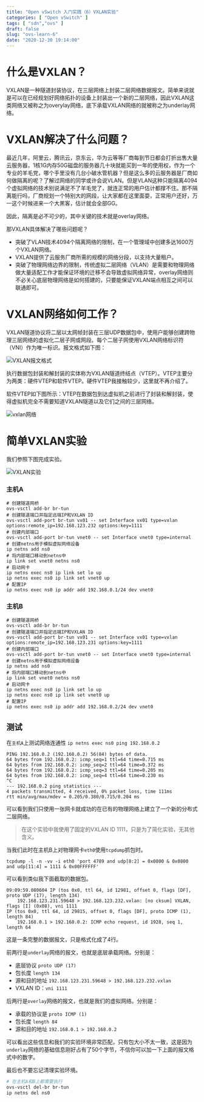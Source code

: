 ```yaml
---
title: "Open vSwitch 入门实践（6）VXLAN实验"
categories: [ "Open vSwitch" ]
tags: [ "sdn","ovs" ]
draft: false
slug: "ovs-learn-6"
date: "2020-12-30 19:14:00"
---
```


# 什么是VXLAN？

VXLAN是一种隧道封装协议，在三层网络上封装二层网络数据报文。简单来说就是可以在已经规划好网络拓扑的设备上封装出一个新的二层网络，因此VXLAN这类网络又被称之为overylay网络，底下承载VXLAN网络的就被称之为underlay网络。

# VXLAN解决了什么问题？

最近几年，阿里云，腾讯云，京东云，华为云等等厂商每到节日都会打折出售大量云服务器，1核1G内存50G磁盘的服务器几十块就能买到一年的使用权，作为一个专业的羊毛党，哪个手里没有几台小破水管机器？但是这么多的云服务器是厂商如何做隔离的呢？了解过网络的同学或许会说VLAN。但是VLAN这种只能隔离4094个虚拟网络的技术别说满足不了羊毛党了，就连正常的用户估计都撑不住。那不隔离能行吗，厂商规划一个特别大的网段，让大家都在这里面耍，正常用户还好，万一这个时候进来一个大黑客，估计就会全部GG。

因此，隔离是必不可少的，其中关键的技术就是overlay网络。

那VXLAN具体解决了哪些问题呢？

- 突破了VLAN技术4094个隔离网络的限制，在一个管理域中创建多达1600万个VXLAN网络。
- VXLAN提供了云服务厂商所需的规模的网络分段，以支持大量租户。
- 突破了物理网络边界的限制，传统虚拟二层网络（VLAN）是需要和物理网络做大量适配工作才能保证环境的迁移不会导致虚拟网络异常，overlay网络则不必关心底层物理网络是如何搭建的，只要能保证VXLAN端点相互之间可以联通即可。

# VXLAN网络如何工作？

VXLAN隧道协议将二层以太网帧封装在三层UDP数据包中，使用户能够创建跨物理三层网络的虚拟化二层子网或网段。每个二层子网使用VXLAN网络标识符（VNI）作为唯一标识。报文格式如下图：

![VXLAN报文格式](https://oss.typesafe.cn/vxlan_packet_header.png)

执行数据包封装和解封装的实体称为VXLAN隧道终结点（VTEP）。VTEP主要分为两类：硬件VTEP和软件VTEP。硬件VTEP我接触较少，这里就不再介绍了。

软件VTEP如下图所示：VTEP在数据包到达虚拟机之前进行了封装和解封装，使得虚拟机完全不需要知道VXLAN隧道以及它们之间的三层网络。


![vxlan网络](https://oss.typesafe.cn/vxlan01.png)

# 简单VXLAN实验

我们参照下图完成实验。

![VXLAN实验](https://oss.typesafe.cn/vxlan_topo.png)

### 主机A
```
# 创建隧道网桥
ovs-vsctl add-br br-tun
# 创建隧道端口并指定远端IP和VXLAN ID
ovs-vsctl add-port br-tun vx01 -- set Interface vx01 type=vxlan options:remote_ip=192.168.123.232 options:key=1111
# 创建内部端口
ovs-vsctl add-port br-tun vnet0 -- set Interface vnet0 type=internal
# 创建netns用于模拟虚拟网络设备
ip netns add ns0
# 将内部端口移动到netns中
ip link set vnet0 netns ns0
# 启动网卡
ip netns exec ns0 ip link set lo up
ip netns exec ns0 ip link set vnet0 up
# 配置IP
ip netns exec ns0 ip addr add 192.168.0.1/24 dev vnet0
```

### 主机B
```
# 创建隧道网桥
ovs-vsctl add-br br-tun
# 创建隧道端口并指定远端IP和VXLAN ID
ovs-vsctl add-port br-tun vx01 -- set Interface vx01 type=vxlan options:remote_ip=192.168.123.231 options:key=1111
# 创建内部端口
ovs-vsctl add-port br-tun vnet0 -- set Interface vnet0 type=internal
# 创建netns用于模拟虚拟网络设备
ip netns add ns0
# 将内部端口移动到netns中
ip link set vnet0 netns ns0
# 启动网卡
ip netns exec ns0 ip link set lo up
ip netns exec ns0 ip link set vnet0 up
# 配置IP
ip netns exec ns0 ip addr add 192.168.0.2/24 dev vnet0
```

## 测试

在`主机A`上测试网络连通性 `ip netns exec ns0 ping 192.168.0.2`

```
PING 192.168.0.2 (192.168.0.2) 56(84) bytes of data.
64 bytes from 192.168.0.2: icmp_seq=1 ttl=64 time=0.715 ms
64 bytes from 192.168.0.2: icmp_seq=2 ttl=64 time=0.372 ms
64 bytes from 192.168.0.2: icmp_seq=3 ttl=64 time=0.205 ms
64 bytes from 192.168.0.2: icmp_seq=4 ttl=64 time=0.230 ms
^C
--- 192.168.0.2 ping statistics ---
4 packets transmitted, 4 received, 0% packet loss, time 111ms
rtt min/avg/max/mdev = 0.205/0.380/0.715/0.204 ms
```

可以看到我们只使用一张网卡就成功的在已有的物理网络上建立了一个新的分布式二层网络。

> 在这个实验中我使用了固定的VXLAN ID 1111，只是为了简化实验，无其他含义。

当我们此时在主机B上对物理网卡`eth0`使用`tcpdump`抓包时。

```shell
tcpdump -l -n -vv -i eth0 'port 4789 and udp[8:2] = 0x0800 & 0x0800 and udp[11:4] = 1111 & 0x00FFFFFF'
```

可以看到类似我下面截取的数据包。

```shell
09:09:59.080604 IP (tos 0x0, ttl 64, id 12981, offset 0, flags [DF], proto UDP (17), length 134)
    192.168.123.231.59648 > 192.168.123.232.vxlan: [no cksum] VXLAN, flags [I] (0x08), vni 1111
IP (tos 0x0, ttl 64, id 29815, offset 0, flags [DF], proto ICMP (1), length 84)
    192.168.0.1 > 192.168.0.2: ICMP echo request, id 1928, seq 1, length 64
```

这是一条完整的数据报文，只是格式化成了4行。

前两行是`underlay`网络的报文，也就是底层承载网络。分别是：
- 底层协议 `proto UDP (17)`
- 包长度 `length 134`
- 源和目的地址 `192.168.123.231.59648 > 192.168.123.232.vxlan`
- VXLAN ID：`vni 1111`

后两行是`overlay`网络的报文，也就是我们的虚拟网络。分别是：
- 承载的协议是 `proto ICMP (1)`
- 包长度 `length 84`
- 源和目的地址 `192.168.0.1 > 192.168.0.2`

可以看出这些信息和我们的实验环境非常匹配，只有包大小不太一致，这是因为`underlay`网络的基础信息刚好占有了50个字节，不信你可以加一下上面的报文格式中的数字。

最后也不要忘记清理实验环境。


```bash
# 在主机A和B上都需要执行
ovs-vsctl del-br br-tun
ip netns del ns0
```